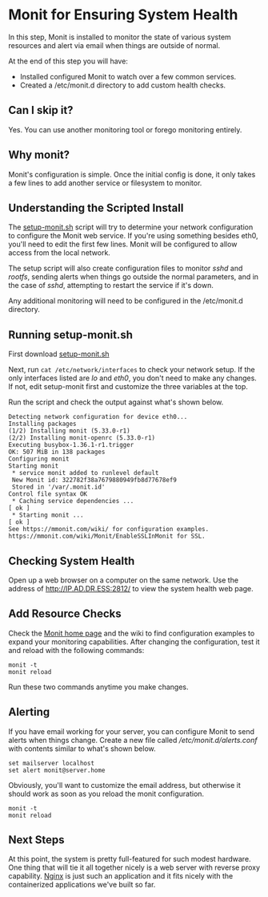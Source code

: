 # Monit for Ensuring System Health

In this step, Monit is installed to monitor the state of various system resources and alert via email when things are outside of normal.

At the end of this step you will have:

* Installed configured Monit to watch over a few common services.
* Created a /etc/monit.d directory to add custom health checks.

## Can I skip it?

Yes. You can use another monitoring tool or forego monitoring entirely.

## Why monit?

Monit's configuration is simple. Once the initial config is done, it only takes a few lines to add another service or filesystem to monitor.

## Understanding the Scripted Install

The [setup-monit.sh](https://raw.githubusercontent.com/DavesCodeMusings/nucloud/main/setup-monit.sh) script will try to determine your network configuration to configure the Monit web service. If you're using something besides eth0, you'll need to edit the first few lines. Monit will be configured to allow access from the local network.

The setup script will also create configuration files to monitor _sshd_ and _rootfs_, sending alerts when things go outside the normal parameters, and in the case of _sshd_, attempting to restart the service if it's down.

Any additional monitoring will need to be configured in the /etc/monit.d directory.

## Running setup-monit.sh

First download [setup-monit.sh](https://raw.githubusercontent.com/DavesCodeMusings/nucloud/main/setup-monit.sh)

Next, run `cat /etc/network/interfaces` to check your network setup. If the only interfaces listed are _lo_ and _eth0_, you don't need to make any changes. If not, edit setup-monit first and customize the three variables at the top.

Run the script and check the output against what's shown below.

```
Detecting network configuration for device eth0...
Installing packages
(1/2) Installing monit (5.33.0-r1)
(2/2) Installing monit-openrc (5.33.0-r1)
Executing busybox-1.36.1-r1.trigger
OK: 507 MiB in 138 packages
Configuring monit
Starting monit
 * service monit added to runlevel default
 New Monit id: 322782f38a7679880949fb8d77678ef9
 Stored in '/var/.monit.id'
Control file syntax OK
 * Caching service dependencies ...                                       [ ok ]
 * Starting monit ...                                                     [ ok ]
See https://mmonit.com/wiki/ for configuration examples.
https://mmonit.com/wiki/Monit/EnableSSLInMonit for SSL.
```

## Checking System Health

Open up a web browser on a computer on the same network. Use the address of http://IP.AD.DR.ESS:2812/ to view the system health web page.

## Add Resource Checks

Check the [Monit home page](https://mmonit.com/monit/) and the wiki to find configuration examples to expand your monitoring capabilities. After changing the configuration, test it and reload with the following commands:

```
monit -t
monit reload
```

Run these two commands anytime you make changes.

## Alerting

If you have email working for your server, you can configure Monit to send alerts when things change. Create a new file called _/etc/monit.d/alerts.conf_ with contents similar to what's shown below.

```
set mailserver localhost
set alert monit@server.home
```

Obviously, you'll want to customize the email address, but otherwise it should work as soon as you reload the monit configuration.

```
monit -t
monit reload
```

## Next Steps
At this point, the system is pretty full-featured for such modest hardware. One thing that will tie it all together nicely is a web server with reverse proxy capability. [Nginx](10_Nginx.md) is just such an application and it fits nicely with the containerized applications we've built so far. 
